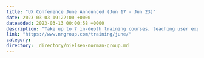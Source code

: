 ```yaml
---
title: "UX Conference June Announced (Jun 17 - Jun 23)"
date: 2023-03-03 19:22:00 +0000
dateadded: 2023-03-13 00:00:58 +0000
description: "Take up to 7 in-depth training courses, teaching user experience best practices for successful design. Conference focused on long-lasting skills for UX professionals. June 17 - June 23, 2023."
link: "https://www.nngroup.com/training/june/"
category:
directory: _directory/nielsen-norman-group.md
---
```

